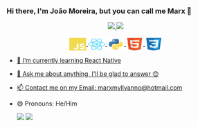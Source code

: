 ### Hi there, I'm João Moreira, but you can call me Marx 👋

<div align="center" style"display: inline_block">
  <a href="https://github.com/marxmyllyanno">
  <img height="180em" src="https://github-readme-stats.vercel.app/api?username=marxmyllyanno&show_icons=true&theme=dracula&include_all_commits=true&count_private=true"/>
  <img height="180em" src="https://github-readme-stats.vercel.app/api/top-langs/?username=marxmyllyanno&layout=compact&langs_count=7&theme=dracula"/>
</div>
  </div>
<div align="center" style="display: inline_block"><br>
  <img align="center" height="30" width="40" src="https://raw.githubusercontent.com/devicons/devicon/master/icons/javascript/javascript-plain.svg">
  <img align="center" height="30" width="40" src="https://raw.githubusercontent.com/devicons/devicon/master/icons/react/react-original.svg">
  <img align="center" height="30" width="40" src="https://raw.githubusercontent.com/devicons/devicon/master/icons/python/python-original.svg">
  <img align="center" height="30" width="40" src="https://raw.githubusercontent.com/devicons/devicon/master/icons/html5/html5-original.svg">
  <img align="center" height="30" width="40" src="https://raw.githubusercontent.com/devicons/devicon/master/icons/css3/css3-original.svg">
  
</div>
  
  <div>
  <p>  </p>
  </div>
  
  
- 🌱 I’m currently learning React Native
- 💬 Ask me about anything, I'll be glad to answer 😊
- 📫 Contact me on my Email: marxmyllyanno@hotmail.com
- 😄 Pronouns: He/Him


  <a href="https://www.instagram.com/maad_marx/" target="_blank"><img src="https://img.shields.io/badge/-Instagram-%23E4405F?style=for-the-badge&logo=instagram&logoColor=white" target="_blank"></a>
  <a href="https://www.linkedin.com/in/jo%C3%A3o-moreira-b2538414b/" target="_blank"><img src="https://img.shields.io/badge/-LinkedIn-%230077B5?style=for-the-badge&logo=linkedin&logoColor=white" target="_blank"></a> 

 
</div>
